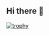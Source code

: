 ## Hi there 👋

[![trophy](https://github-profile-trophy.vercel.app/?username=kaykyOne&theme=dracula)](https://github.com/ryo-ma/github-profile-trophy)


